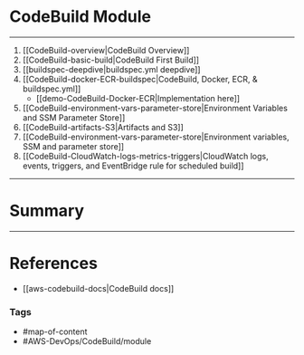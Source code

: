 # CodeBuild Module
___
1. [[CodeBuild-overview|CodeBuild Overview]]
2. [[CodeBuild-basic-build|CodeBuild First Build]]
3. [[buildspec-deepdive|buildspec.yml deepdive]]
4. [[CodeBuild-docker-ECR-buildspec|CodeBuild, Docker, ECR, & buildspec.yml]] 
	- [[demo-CodeBuild-Docker-ECR|Implementation here]]
5. [[CodeBuild-environment-vars-parameter-store|Environment Variables and SSM Parameter Store]]
6. [[CodeBuild-artifacts-S3|Artifacts and S3]]
7. [[CodeBuild-environment-vars-parameter-store|Environment variables, SSM and parameter store]]
8. [[CodeBuild-CloudWatch-logs-metrics-triggers|CloudWatch logs, events, triggers, and EventBridge rule for scheduled build]]

___
# Summary

--- 

# References
- [[aws-codebuild-docs|CodeBuild docs]]

### Tags
- #map-of-content
- #AWS-DevOps/CodeBuild/module  